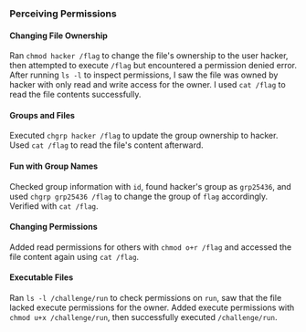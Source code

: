 ### Perceiving Permissions

#### Changing File Ownership
Ran `chmod hacker /flag` to change the file's ownership to the user hacker, then attempted to execute `/flag` but encountered a permission denied error. After running `ls -l` to inspect permissions, I saw the file was owned by hacker with only read and write access for the owner. I used `cat /flag` to read the file contents successfully.

#### Groups and Files
Executed `chgrp hacker /flag` to update the group ownership to hacker. Used `cat /flag` to read the file's content afterward.

#### Fun with Group Names
Checked group information with `id`, found hacker's group as `grp25436`, and used `chgrp grp25436 /flag` to change the group of `flag` accordingly. Verified with `cat /flag`.

#### Changing Permissions
Added read permissions for others with `chmod o+r /flag` and accessed the file content again using `cat /flag`.

#### Executable Files
Ran `ls -l /challenge/run` to check permissions on `run`, saw that the file lacked execute permissions for the owner. Added execute permissions with `chmod u+x /challenge/run`, then successfully executed `/challenge/run`.

